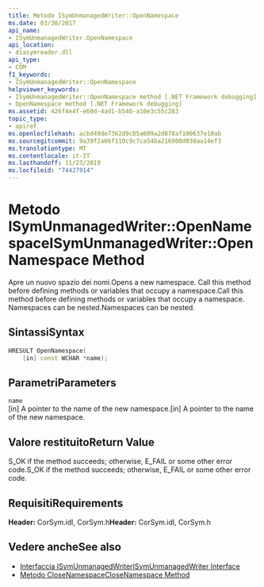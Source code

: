 ```yaml
---
title: Metodo ISymUnmanagedWriter::OpenNamespace
ms.date: 03/30/2017
api_name:
- ISymUnmanagedWriter.OpenNamespace
api_location:
- diasymreader.dll
api_type:
- COM
f1_keywords:
- ISymUnmanagedWriter::OpenNamespace
helpviewer_keywords:
- ISymUnmanagedWriter::OpenNamespace method [.NET Framework debugging]
- OpenNamespace method [.NET Framework debugging]
ms.assetid: 426f4e4f-e60d-4ad1-b546-a10e3c55c283
topic_type:
- apiref
ms.openlocfilehash: acbd49de7362d9c05a609a2d870af100637e10ab
ms.sourcegitcommit: 9a39f2a06f110c9c7ca54ba216900d038aa14ef3
ms.translationtype: MT
ms.contentlocale: it-IT
ms.lasthandoff: 11/23/2019
ms.locfileid: "74427914"
---
```

# <a name="isymunmanagedwriteropennamespace-method"></a><span data-ttu-id="b40ba-102">Metodo ISymUnmanagedWriter::OpenNamespace</span><span class="sxs-lookup"><span data-stu-id="b40ba-102">ISymUnmanagedWriter::OpenNamespace Method</span></span>
<span data-ttu-id="b40ba-103">Apre un nuovo spazio dei nomi.</span><span class="sxs-lookup"><span data-stu-id="b40ba-103">Opens a new namespace.</span></span> <span data-ttu-id="b40ba-104">Call this method before defining methods or variables that occupy a namespace.</span><span class="sxs-lookup"><span data-stu-id="b40ba-104">Call this method before defining methods or variables that occupy a namespace.</span></span> <span data-ttu-id="b40ba-105">Namespaces can be nested.</span><span class="sxs-lookup"><span data-stu-id="b40ba-105">Namespaces can be nested.</span></span>  
  
## <a name="syntax"></a><span data-ttu-id="b40ba-106">Sintassi</span><span class="sxs-lookup"><span data-stu-id="b40ba-106">Syntax</span></span>  
  
```cpp  
HRESULT OpenNamespace(  
    [in] const WCHAR *name);  
```  
  
## <a name="parameters"></a><span data-ttu-id="b40ba-107">Parametri</span><span class="sxs-lookup"><span data-stu-id="b40ba-107">Parameters</span></span>  
 `name`  
 <span data-ttu-id="b40ba-108">[in] A pointer to the name of the new namespace.</span><span class="sxs-lookup"><span data-stu-id="b40ba-108">[in] A pointer to the name of the new namespace.</span></span>  
  
## <a name="return-value"></a><span data-ttu-id="b40ba-109">Valore restituito</span><span class="sxs-lookup"><span data-stu-id="b40ba-109">Return Value</span></span>  
 <span data-ttu-id="b40ba-110">S_OK if the method succeeds; otherwise, E_FAIL or some other error code.</span><span class="sxs-lookup"><span data-stu-id="b40ba-110">S_OK if the method succeeds; otherwise, E_FAIL or some other error code.</span></span>  
  
## <a name="requirements"></a><span data-ttu-id="b40ba-111">Requisiti</span><span class="sxs-lookup"><span data-stu-id="b40ba-111">Requirements</span></span>  
 <span data-ttu-id="b40ba-112">**Header:** CorSym.idl, CorSym.h</span><span class="sxs-lookup"><span data-stu-id="b40ba-112">**Header:** CorSym.idl, CorSym.h</span></span>  
  
## <a name="see-also"></a><span data-ttu-id="b40ba-113">Vedere anche</span><span class="sxs-lookup"><span data-stu-id="b40ba-113">See also</span></span>

- [<span data-ttu-id="b40ba-114">Interfaccia ISymUnmanagedWriter</span><span class="sxs-lookup"><span data-stu-id="b40ba-114">ISymUnmanagedWriter Interface</span></span>](../../../../docs/framework/unmanaged-api/diagnostics/isymunmanagedwriter-interface.md)
- [<span data-ttu-id="b40ba-115">Metodo CloseNamespace</span><span class="sxs-lookup"><span data-stu-id="b40ba-115">CloseNamespace Method</span></span>](../../../../docs/framework/unmanaged-api/diagnostics/isymunmanagedwriter-closenamespace-method.md)
